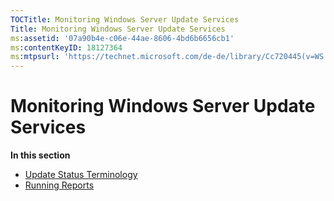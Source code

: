 ```yaml
---
TOCTitle: Monitoring Windows Server Update Services
Title: Monitoring Windows Server Update Services
ms:assetid: '07a90b4e-c06e-44ae-8606-4bd6b6656cb1'
ms:contentKeyID: 18127364
ms:mtpsurl: 'https://technet.microsoft.com/de-de/library/Cc720445(v=WS.10)'
---
```


Monitoring Windows Server Update Services
=========================================

**In this section**

-   [Update Status Terminology](https://technet.microsoft.com/242975b0-8ae1-4763-b562-198fc1651149)
-   [Running Reports](https://technet.microsoft.com/8cb86da7-4ccc-4434-b717-4eb055462f3f)

